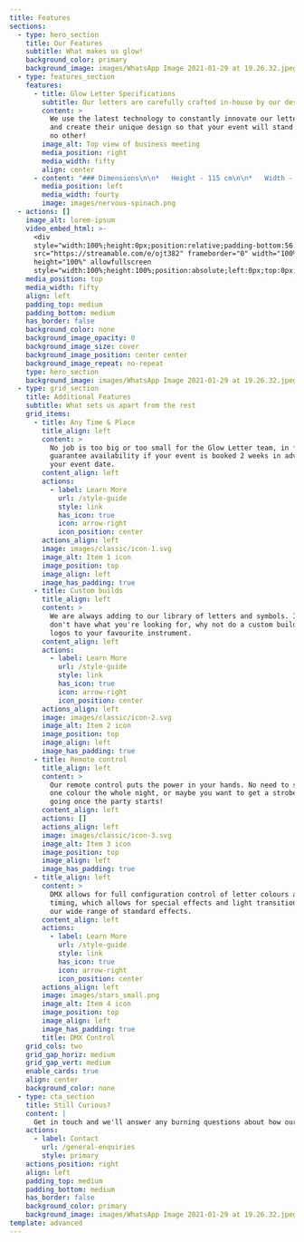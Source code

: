 ```yaml
---
title: Features
sections:
  - type: hero_section
    title: Our Features
    subtitle: What makes us glow!
    background_color: primary
    background_image: images/WhatsApp Image 2021-01-29 at 19.26.32.jpeg
  - type: features_section
    features:
      - title: Glow Letter Specifications
        subtitle: Our letters are carefully crafted in-house by our design engineers
        content: >
          We use the latest technology to constantly innovate our letter design
          and create their unique design so that your event will stand out like
          no other!
        image_alt: Top view of business meeting
        media_position: right
        media_width: fifty
        align: center
      - content: "### Dimensions\n\n*   Height - 115 cm\n\n*   Width - 77 cm\_\n\n*   Thickness - 2.5 cm\n\n*   Base - 27.5 x 80 cm\n\n### Technical\n\n*   Silicon molded RGB LED Strip\n\n*   Multi colour LED controllers with 12 selectable modes\n\n*   High capacity LED power supply capable\n    of supporting multiple letters\n"
        media_position: left
        media_width: fourty
        image: images/nervous-spinach.png
  - actions: []
    image_alt: lorem-ipsum
    video_embed_html: >-
      <div
      style="width:100%;height:0px;position:relative;padding-bottom:56.250%;"><iframe
      src="https://streamable.com/e/ojt382" frameborder="0" width="100%"
      height="100%" allowfullscreen
      style="width:100%;height:100%;position:absolute;left:0px;top:0px;overflow:hidden;"></iframe></div>
    media_position: top
    media_width: fifty
    align: left
    padding_top: medium
    padding_bottom: medium
    has_border: false
    background_color: none
    background_image_opacity: 0
    background_image_size: cover
    background_image_position: center center
    background_image_repeat: no-repeat
    type: hero_section
    background_image: images/WhatsApp Image 2021-01-29 at 19.26.32.jpeg
  - type: grid_section
    title: Additional Features
    subtitle: What sets us apart from the rest
    grid_items:
      - title: Any Time & Place
        title_align: left
        content: >
          No job is too big or too small for the Glow Letter team, in fact, we
          guarantee availability if your event is booked 2 weeks in advance of
          your event date. 
        content_align: left
        actions:
          - label: Learn More
            url: /style-guide
            style: link
            has_icon: true
            icon: arrow-right
            icon_position: center
        actions_align: left
        image: images/classic/icon-1.svg
        image_alt: Item 1 icon
        image_position: top
        image_align: left
        image_has_padding: true
      - title: Custom builds
        title_align: left
        content: >
          We are always adding to our library of letters and symbols. If we
          don't have what you're looking for, why not do a custom build? From
          logos to your favourite instrument. 
        content_align: left
        actions:
          - label: Learn More
            url: /style-guide
            style: link
            has_icon: true
            icon: arrow-right
            icon_position: center
        actions_align: left
        image: images/classic/icon-2.svg
        image_alt: Item 2 icon
        image_position: top
        image_align: left
        image_has_padding: true
      - title: Remote control
        title_align: left
        content: >
          Our remote control puts the power in your hands. No need to stick to
          one colour the whole night, or maybe you want to get a strobe effect
          going once the party starts!
        content_align: left
        actions: []
        actions_align: left
        image: images/classic/icon-3.svg
        image_alt: Item 3 icon
        image_position: top
        image_align: left
        image_has_padding: true
      - title_align: left
        content: >
          DMX allows for full configuration control of letter colours and
          timing, which allows for special effects and light transitions beyond
          our wide range of standard effects.
        content_align: left
        actions:
          - label: Learn More
            url: /style-guide
            style: link
            has_icon: true
            icon: arrow-right
            icon_position: center
        actions_align: left
        image: images/stars_small.png
        image_alt: Item 4 icon
        image_position: top
        image_align: left
        image_has_padding: true
        title: DMX Control
    grid_cols: two
    grid_gap_horiz: medium
    grid_gap_vert: medium
    enable_cards: true
    align: center
    background_color: none
  - type: cta_section
    title: Still Curious?
    content: |
      Get in touch and we'll answer any burning questions about how our letters
    actions:
      - label: Contact
        url: /general-enquiries
        style: primary
    actions_position: right
    align: left
    padding_top: medium
    padding_bottom: medium
    has_border: false
    background_color: primary
    background_image: images/WhatsApp Image 2021-01-29 at 19.26.32.jpeg
template: advanced
---
```

